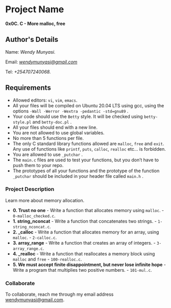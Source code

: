 # Project Name
**0x0C. C - More malloc, free**

## Author's Details
Name: *Wendy Munyasi.*

Email: *wendymunyasi@gmail.com*

Tel: *+254707240068.*

##  Requirements
*   Allowed editors: `vi`, `vim`, `emacs`.
*   All your files will be compiled on Ubuntu 20.04 LTS using gcc, using the options `-Wall -Werror -Wextra -pedantic -std=gnu89` .
*   Your code should use the `Betty` style. It will be checked using `betty-style.pl` and `betty-doc.pl` .
*   All your files should end with a new line.
*   You are not allowed to use global variables.
*   No more than 5 functions per file.
*   The only C standard library functions allowed are `malloc`, `free` and `exit`. Any use of functions like `printf`, `puts`, `calloc`, `realloc` etc… is forbidden.
*   You are allowed to use `_putchar` .
*   The `main.c` files are used to test your functions, but you don’t have to push them to your repo.
*   The prototypes of all your functions and the prototype of the function `_putchar` should be included in your header file called `main.h` .


### Project Description
Learn more about memory allocation.

* **0. Trust no one** - Write a function that allocates memory using `malloc`. - `0-malloc_checked.c`.
* **1. string_nconcat** - Write a function that concatenates two strings. - `1-string_nconcat.c`.
* **2. _calloc** - Write a function that allocates memory for an array, using `malloc`. - `2-calloc.c`.
* **3. array_range** - Write a function that creates an array of integers. - `3-array_range.c`.
* **4. _realloc** - Write a function that reallocates a memory block using `malloc` and `free` - `100-realloc.c`.
* **5. We must accept finite disappointment, but never lose infinite hope** - Write a program that multiplies two positive numbers. - `101-mul.c`.

### Collaborate

To collaborate, reach me through my email address wendymunyasi@gmail.com.